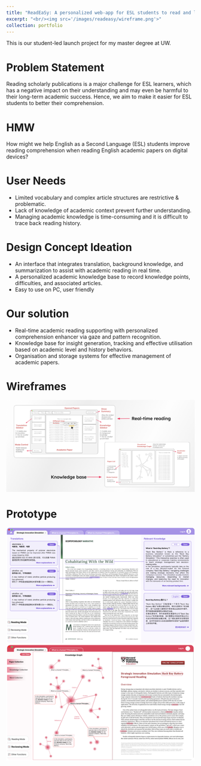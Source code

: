 ```yaml
---
title: "ReadEaSy: A personalized web-app for ESL students to read and learn academic contents more efficiently and effectively"
excerpt: "<br/><img src='/images/readeasy/wireframe.png'>"
collection: portfolio
---
```


This is our student-led launch project for my master degree at UW.

Problem Statement
======
Reading scholarly publications is a major challenge for ESL learners, which has a negative impact on their understanding and may even be harmful to their long-term academic success. Hence, we aim to make it easier for ESL students to better their comprehension.

HMW
======
How might we help English as a Second Language (ESL) students improve reading comprehension when reading English academic papers on digital devices?

User Needs
=====
* Limited vocabulary and complex article structures are restrictive & problematic.
* Lack of knowledge of academic context prevent further understanding.
* Managing academic knowledge is time-consuming and it is difficult to trace back reading history.

Design Concept Ideation
====
* An interface that integrates translation, background knowledge, and summarization to assist with academic reading in real time.
* A personalized academic knowledge base to record knowledge points, difficulties, and associated articles.
* Easy to use on PC, user friendly


Our solution
======
* Real-time academic reading supporting with personalized comprehension enhancer via gaze and pattern recognition.
* Knowledge base for insight generation, tracking and effective utilisation based on academic level and history behaviors.
* Organisation and storage systems for effective management of academic papers.

Wireframes
===
<img src='/images/readeasy/wireframe.png'>

Prototype
====
<img src='/images/readeasy/prototype1.png'>
<img src='/images/readeasy/prototype2.png'>
